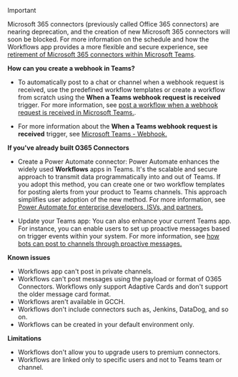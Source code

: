 > [!IMPORTANT]
>
> Microsoft 365 connectors (previously called Office 365 connectors) are nearing deprecation, and the creation of new Microsoft 365 connectors will soon be blocked. For more information on the schedule and how the Workflows app provides a more flexible and secure experience, see [retirement of Microsoft 365 connectors within Microsoft Teams](https://devblogs.microsoft.com/microsoft365dev/retirement-of-office-365-connectors-within-microsoft-teams/).
>
> **How can you create a webhook in Teams?**
>
> * To automatically post to a chat or channel when a webhook request is received, use the predefined workflow templates or create a workflow from scratch using the **When a Teams webhook request is received** trigger. For more information, see [post a workflow when a webhook request is received in Microsoft Teams.](https://prod.support.services.microsoft.com/en-us/office/post-a-workflow-when-a-webhook-request-is-received-in-microsoft-teams-8ae491c7-0394-4861-ba59-055e33f75498).
>
> * For more information about the **When a Teams webhook request is received** trigger, see [Microsoft Teams - Webhook.](/connectors/teams#microsoft-teams-webhook)
>
> **If you've already built O365 Connectors**
>
> * Create a Power Automate connector: Power Automate enhances the widely used **Workflows** apps in Teams. It's the scalable and secure approach to transmit data programmatically into and out of Teams. If you adopt this method, you can create one or two workflow templates for posting alerts from your product to Teams channels. This approach simplifies user adoption of the new method. For more information, see [Power Automate for enterprise developers, ISVs, and partners.](/power-automate/developer/dev-enterprise-intro)
>
> * Update your Teams app: You can also enhance your current Teams app. For instance, you can enable users to set up proactive messages based on trigger events within your system. For more information, see [how bots can post to channels through proactive messages.](../resources/bot-v3/bot-conversations/bots-conversations.md#proactive-messages)
>
> **Known issues**
>
> * Workflows app can't post in private channels.
> * Workflows can't post messages using the payload or format of O365 Connectors. Workflows only support Adaptive Cards and don't support the older message card format.
> * Workflows aren't available in GCCH.
> * Workflows don't include connectors such as, Jenkins, DataDog, and so on.
> * Workflows can be created in your default environment only.
>
> **Limitations**
>
> * Workflows don't allow you to upgrade users to premium connectors.
> * Workflows are linked only to specific users and not to Teams team or channel.
